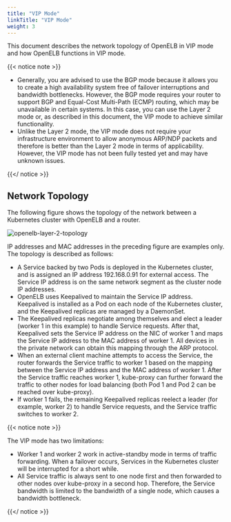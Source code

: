 ```yaml
---
title: "VIP Mode"
linkTitle: "VIP Mode"
weight: 3
---
```


This document describes the network topology of OpenELB in VIP mode and how OpenELB functions in VIP mode.

{{< notice note >}}

* Generally, you are advised to use the BGP mode because it allows you to create a high availability system free of failover interruptions and bandwidth bottlenecks. However, the BGP mode requires your router to support BGP and Equal-Cost Multi-Path (ECMP) routing, which may be unavailable in certain systems. In this case, you can use the Layer 2 mode or, as described in this document, the VIP mode to achieve similar functionality.
* Unlike the Layer 2 mode, the VIP mode does not require your infrastructure environment to allow anonymous ARP/NDP packets and therefore is better than the Layer 2 mode in terms of applicability. However, the VIP mode has not been fully tested yet and may have unknown issues.

{{</ notice >}}

## Network Topology

The following figure shows the topology of the network between a Kubernetes cluster with OpenELB and a router.

![openelb-layer-2-topology](/images/en/docs/concepts/vip-mode-beta/openelb-vip-mode-topology.png)

IP addresses and MAC addresses in the preceding figure are examples only. The topology is described as follows:

* A Service backed by two Pods is deployed in the Kubernetes cluster, and is assigned an IP address 192.168.0.91 for external access. The Service IP address is on the same network segment as the cluster node IP addresses.
* OpenELB uses Keepalived to maintain the Service IP address. Keepalived is installed as a Pod on each node of the Kubernetes cluster, and the Keepalived replicas are managed by a DaemonSet.
* The Keepalived replicas negotiate among themselves and elect a leader (worker 1 in this example) to handle Service requests. After that, Keepalived sets the Service IP address on the NIC of worker 1 and maps the Service IP address to the MAC address of worker 1. All devices in the private network can obtain this mapping through the ARP protocol.
* When an external client machine attempts to access the Service, the router forwards the Service traffic to worker 1 based on the mapping between the Service IP address and the MAC address of worker 1. After the Service traffic reaches worker 1, kube-proxy can further forward the traffic to other nodes for load balancing (both Pod 1 and Pod 2 can be reached over kube-proxy).
* If worker 1 fails, the remaining Keepalived replicas reelect a leader (for example, worker 2) to handle Service requests, and the Service traffic switches to worker 2.

{{< notice note >}}

The VIP mode has two limitations:

* Worker 1 and worker 2 work in active-standby mode in terms of traffic forwarding. When a failover occurs, Services in the Kubernetes cluster will be interrupted for a short while.
* All Service traffic is always sent to one node first and then forwarded to other nodes over kube-proxy in a second hop. Therefore, the Service bandwidth is limited to the bandwidth of a single node, which causes a bandwidth bottleneck.

{{</ notice >}}
